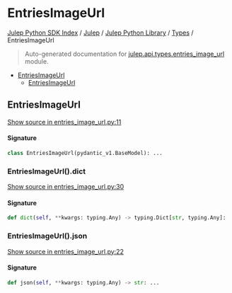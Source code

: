 # EntriesImageUrl

[Julep Python SDK Index](../../../README.md#julep-python-sdk-index) / [Julep](../../index.md#julep) / [Julep Python Library](../index.md#julep-python-library) / [Types](./index.md#types) / EntriesImageUrl

> Auto-generated documentation for [julep.api.types.entries_image_url](../../../../../../../julep/api/types/entries_image_url.py) module.

- [EntriesImageUrl](#entriesimageurl)
  - [EntriesImageUrl](#entriesimageurl-1)

## EntriesImageUrl

[Show source in entries_image_url.py:11](../../../../../../../julep/api/types/entries_image_url.py#L11)

#### Signature

```python
class EntriesImageUrl(pydantic_v1.BaseModel): ...
```

### EntriesImageUrl().dict

[Show source in entries_image_url.py:30](../../../../../../../julep/api/types/entries_image_url.py#L30)

#### Signature

```python
def dict(self, **kwargs: typing.Any) -> typing.Dict[str, typing.Any]: ...
```

### EntriesImageUrl().json

[Show source in entries_image_url.py:22](../../../../../../../julep/api/types/entries_image_url.py#L22)

#### Signature

```python
def json(self, **kwargs: typing.Any) -> str: ...
```